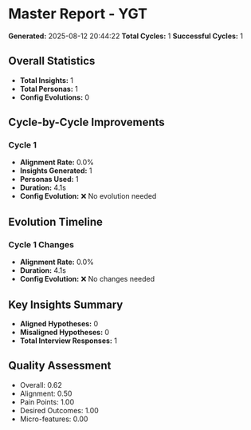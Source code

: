 # Master Report - YGT

**Generated:** 2025-08-12 20:44:22
**Total Cycles:** 1
**Successful Cycles:** 1

## Overall Statistics

- **Total Insights:** 1
- **Total Personas:** 1
- **Config Evolutions:** 0

## Cycle-by-Cycle Improvements

### Cycle 1

- **Alignment Rate:** 0.0%
- **Insights Generated:** 1
- **Personas Used:** 1
- **Duration:** 4.1s
- **Config Evolution:** ❌ No evolution needed

## Evolution Timeline

### Cycle 1 Changes

- **Alignment Rate:** 0.0%
- **Duration:** 4.1s
- **Config Evolution:** ❌ No changes needed

## Key Insights Summary

- **Aligned Hypotheses:** 0
- **Misaligned Hypotheses:** 0
- **Total Interview Responses:** 1


## Quality Assessment

- Overall: 0.62
- Alignment: 0.50
- Pain Points: 1.00
- Desired Outcomes: 1.00
- Micro-features: 0.00

